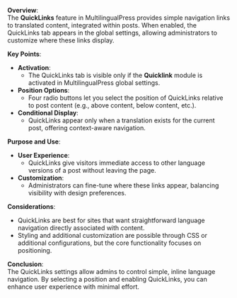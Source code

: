 **Overview**:  
The **QuickLinks** feature in MultilingualPress provides simple navigation links to translated content, integrated within posts. When enabled, the QuickLinks tab appears in the global settings, allowing administrators to customize where these links display.

**Key Points**:

- **Activation**:
    - The QuickLinks tab is visible only if the **Quicklink** module is activated in MultilingualPress global settings.
- **Position Options**:
    - Four radio buttons let you select the position of QuickLinks relative to post content (e.g., above content, below content, etc.).
- **Conditional Display**:
    - QuickLinks appear only when a translation exists for the current post, offering context-aware navigation.

**Purpose and Use**:

- **User Experience**:
    - QuickLinks give visitors immediate access to other language versions of a post without leaving the page.
- **Customization**:
    - Administrators can fine-tune where these links appear, balancing visibility with design preferences.

**Considerations**:

- QuickLinks are best for sites that want straightforward language navigation directly associated with content.
- Styling and additional customization are possible through CSS or additional configurations, but the core functionality focuses on positioning.

**Conclusion**:  
The QuickLinks settings allow admins to control simple, inline language navigation. By selecting a position and enabling QuickLinks, you can enhance user experience with minimal effort.
